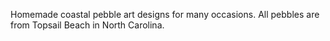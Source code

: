 Homemade coastal pebble art designs for many occasions. All pebbles are from Topsail Beach in North Carolina.  

